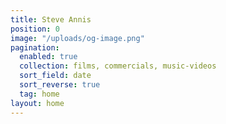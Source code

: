 ```yaml
---
title: Steve Annis
position: 0
image: "/uploads/og-image.png"
pagination:
  enabled: true
  collection: films, commercials, music-videos
  sort_field: date
  sort_reverse: true
  tag: home
layout: home
---
```


